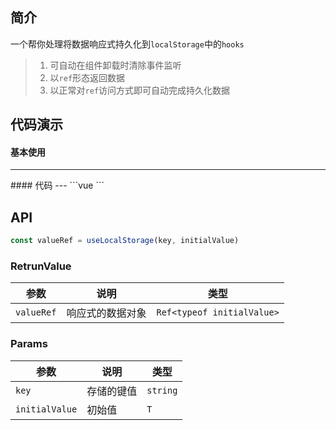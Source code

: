 ## 简介
一个帮你处理将数据响应式持久化到`localStorage`中的`hooks`
> 1. 可自动在组件卸载时清除事件监听  
> 2. 以`ref`形态返回数据
> 3. 以正常对`ref`访问方式即可自动完成持久化数据

## 代码演示
#### 基本使用  
---
<use-local-storage />
#### 代码  
---
```vue
<template>
  <div>
    <div class="block">{{ num }}</div>
    <button @click="add">点击 num + 1</button>
  </div>
</template>
<script>
import { ref } from '@vue/composition-api'
import { useLocalStorage } from '@xuguo/vue-hooks'
export default {
  name: 'use-local-storage',
  setup() {
    const num = useLocalStorage('test', 1)
    function add() {
      num.value += 1
    }
    return {
      num,
      add,
    }
  },
}
</script>
```


## API  
```ts
const valueRef = useLocalStorage(key, initialValue)
```

### RetrunValue
| 参数 | 说明 | 类型 |
| --- | --- | --- |
| `valueRef` | 响应式的数据对象 | `Ref<typeof initialValue>` |

### Params
| 参数 | 说明 | 类型 |
| --- | --- | --- |
| `key` | 存储的键值 | `string` |
| `initialValue` | 初始值 | `T` |
